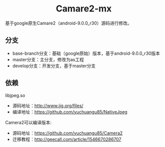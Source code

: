 <h1 align="center">Camare2-mx</h1>
基于google原生Camare2（android-9.0.0_r30）源码进行修改。

## 分支
* base-branch分支：基础（google原始）版本，基于android-9.0.0_r30版本
* master分支：主分支，修改为as工程
* develop分支：开发分支，基于master分支

## 依赖
libjpeg.so 
* 源码地址：http://www.ijg.org/files/
* 编译地址：https://github.com/yuchuangu85/NativeJpeg

Camera2可以编译版本:
* 源码地址：https://github.com/yuchuangu85/Camera2
* 迁移教程：http://geecall.com/article/1546670286707

